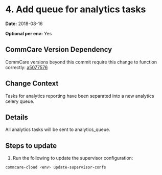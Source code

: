 # 4. Add queue for analytics tasks

**Date:** 2018-08-16

**Optional per env:** Yes

## CommCare Version Dependency
CommCare versions beyond this commit require this change to function correctly:
[a5077576](https://github.com/dimagi/commcare-hq/commit/a507757628bc5c087fd1badc0145e39c5bf790ae)


## Change Context
Tasks for analytics reporting have been separated into a new analytics celery queue.

## Details
All analytics tasks will be sent to analytics_queue.

## Steps to update
1. Run the following to update the supervisor configuration:

```bash
commcare-cloud <env> update-supervisor-confs
```
